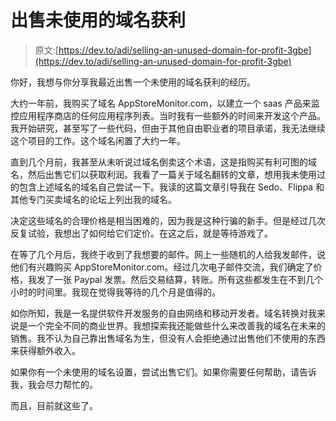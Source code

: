 # 出售未使用的域名获利

> 原文:[https://dev.to/adi/selling-an-unused-domain-for-profit-3gbe](https://dev.to/adi/selling-an-unused-domain-for-profit-3gbe)

你好，我想与你分享我最近出售一个未使用的域名获利的经历。

大约一年前，我购买了域名 AppStoreMonitor.com，以建立一个 saas 产品来监控应用程序商店的任何应用程序列表。当时我有一些额外的时间来开发这个产品。我开始研究，甚至写了一些代码，但由于其他自由职业者的项目承诺，我无法继续这个项目的工作。这个域名闲置了大约一年。

直到几个月前，我甚至从未听说过域名倒卖这个术语，这是指购买有利可图的域名，然后出售它们以获取利润。我看了一篇关于域名翻转的文章，想用我未使用过的包含上述域名的域名自己尝试一下。我读的这篇文章引导我在 Sedo、Flippa 和其他专门买卖域名的论坛上列出我的域名。

决定这些域名的合理价格是相当困难的，因为我是这种行骗的新手。但是经过几次反复试验，我想出了如何给它们定价。在这之后，就是等待游戏了。

在等了几个月后，我终于收到了我想要的邮件。网上一些随机的人给我发邮件，说他们有兴趣购买 AppStoreMonitor.com。经过几次电子邮件交流，我们确定了价格，我发了一张 Paypal 发票。然后交易结算，转账。所有这些都发生在不到几个小时的时间里。我现在觉得我等待的几个月是值得的。

如你所知，我是一名提供软件开发服务的自由网络和移动开发者。域名转换对我来说是一个完全不同的商业世界。我想探索我还能做些什么来改善我的域名在未来的销售。我不认为自己靠出售域名为生，但没有人会拒绝通过出售他们不使用的东西来获得额外收入。

如果你有一个未使用的域名设置，尝试出售它们。如果你需要任何帮助，请告诉我，我会尽力帮忙的。

而且，目前就这些了。